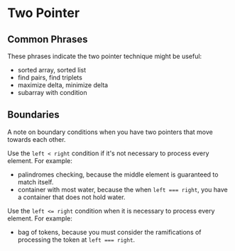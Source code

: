 # Two Pointer

## Common Phrases

These phrases indicate the two pointer technique might be useful:

- sorted array, sorted list
- find pairs, find triplets
- maximize delta, minimize delta
- subarray with condition

## Boundaries

A note on boundary conditions when you have two pointers that move towards each other.

Use the `left < right` condition if it's not necessary to process every element.  For example:

- palindromes checking, because the middle element is guaranteed to match itself.
- container with most water, because the when `left === right`, you have a container that does not hold water.

Use the `left <= right` condition when it is necessary to process every element.  For example:

- bag of tokens, because you must consider the ramifications of processing the token at `left === right`.
